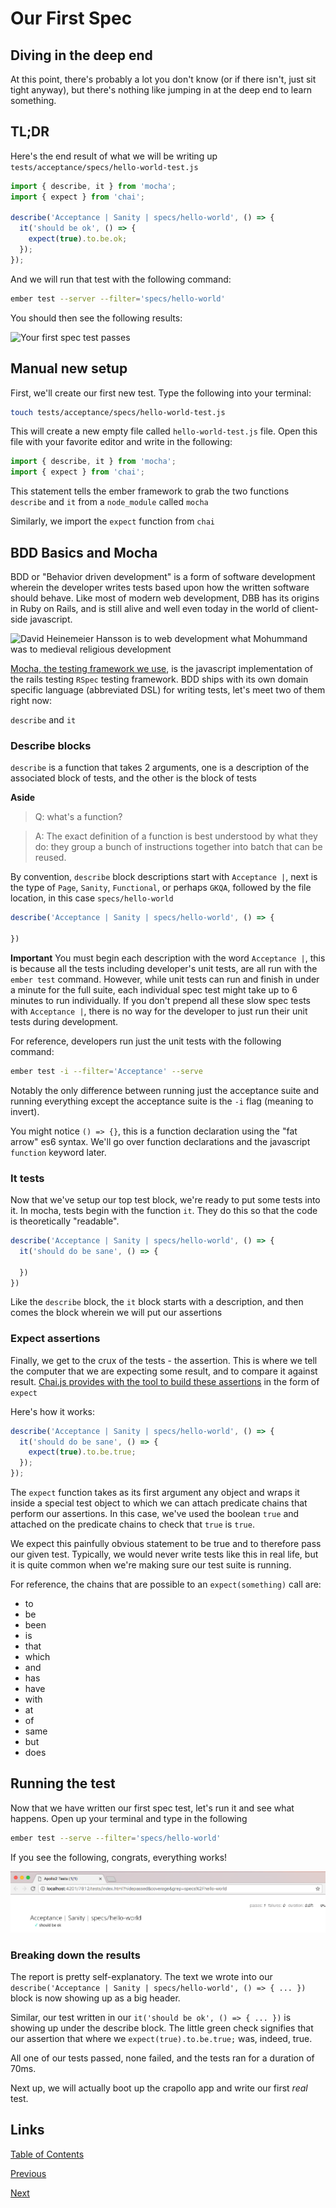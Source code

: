 # Our First Spec

## Diving in the deep end

At this point, there's probably a lot you don't know (or if there isn't, just sit tight anyway), but there's nothing like jumping in at the deep end to learn something.

## TL;DR

Here's the end result of what we will be writing up `tests/acceptance/specs/hello-world-test.js`

```javascript
import { describe, it } from 'mocha';
import { expect } from 'chai';

describe('Acceptance | Sanity | specs/hello-world', () => {
  it('should be ok', () => {
    expect(true).to.be.ok;
  });
});
```

And we will run that test with the following command:

```zsh
ember test --server --filter='specs/hello-world'
```

You should then see the following results:

![Your first spec test passes](https://gist.github.com/foxnewsnetwork/ea10218f33686a0767e41d1df2070149/raw/8fa4425e9e4c8207d80c074cd713898ac3d60a11/02-tldr-results.png)

## Manual new setup

First, we'll create our first new test. Type the following into your terminal:

```zsh
touch tests/acceptance/specs/hello-world-test.js
```

This will create a new empty file called `hello-world-test.js` file. Open this file with your favorite editor and write in the following:

```javascript
import { describe, it } from 'mocha';
import { expect } from 'chai';
```

This statement tells the ember framework to grab the two functions `describe` and `it` from a `node_module` called `mocha`

Similarly, we import the `expect` function from `chai`

## BDD Basics and Mocha

BDD or "Behavior driven development" is a form of software development wherein the developer writes tests based upon how the written software should behave. Like most of modern web development, DBB has its origins in Ruby on Rails, and is still alive and well even today in the world of client-side javascript.

![David Heinemeier Hansson is to web development what Mohummand was to medieval religious development](https://gist.github.com/foxnewsnetwork/ea10218f33686a0767e41d1df2070149/raw/8fa4425e9e4c8207d80c074cd713898ac3d60a11/02-dhh-at-rails-conf.png)

 [Mocha, the testing framework we use](https://mochajs.org/), is the javascript implementation of the rails testing `RSpec` testing framework. BDD ships with its own domain specific language (abbreviated DSL) for writing tests, let's meet two of them right now:

 `describe` and `it`

### Describe blocks
`describe` is a function that takes 2 arguments, one is a description of the associated block of tests, and the other is the block of tests

**Aside**
>Q: what's a function?

>A: The exact definition of a function is best understood by what they do: they group a bunch of instructions together into batch that can be reused.

By convention, `describe` block descriptions start with `Acceptance |`, next is the type of `Page`, `Sanity`, `Functional`, or perhaps `GKQA`, followed by the file location, in this case `specs/hello-world`

```javascript
describe('Acceptance | Sanity | specs/hello-world', () => {

})
```

**Important**
You must begin each description with the word `Acceptance |`, this is because all the tests including developer's unit tests, are all run with the `ember test` command. However, while unit tests can run and finish in under a minute for the full suite, each individual spec test might take up to 6 minutes to run individually. If you don't prepend all these slow spec tests with `Acceptance |`, there is no way for the developer to just run their unit tests during development.

For reference, developers run just the unit tests with the following command:

```zsh
ember test -i --filter='Acceptance' --serve
```

Notably the only difference between running just the acceptance suite and running everything except the acceptance suite is the `-i` flag (meaning to invert).

You might notice `() => {}`, this is a function declaration using the "fat arrow" es6 syntax. We'll go over function declarations and the javascript `function` keyword later.

### It tests
Now that we've setup our top test block, we're ready to put some tests into it. In mocha, tests begin with the function `it`. They do this so that the code is theoretically "readable".

```javascript
describe('Acceptance | Sanity | specs/hello-world', () => {
  it('should do be sane', () => {

  })
})
```

Like the `describe` block, the `it` block starts with a description, and then comes the block wherein we will put our assertions

### Expect assertions

Finally, we get to the crux of the tests - the assertion. This is where we tell the computer that we are expecting some result, and to compare it against result. [Chai.js provides with the tool to build these assertions](http://chaijs.com/api/bdd/) in the form of `expect`

Here's how it works:

```javascript
describe('Acceptance | Sanity | specs/hello-world', () => {
  it('should do be sane', () => {
    expect(true).to.be.true;
  });
});
```

The `expect` function takes as its first argument any object and wraps it inside a special test object to which we can attach predicate chains that perform our assertions. In this case, we've used the boolean `true` and attached on the predicate chains to check that `true` is `true`.

We expect this painfully obvious statement to be true and to therefore pass our given test. Typically, we would never write tests like this in real life, but it is quite common when we're making sure our test suite is running.

For reference, the chains that are possible to an `expect(something)` call are:

- to
- be
- been
- is
- that
- which
- and
- has
- have
- with
- at
- of
- same
- but
- does


## Running the test

Now that we have written our first spec test, let's run it and see what happens. Open up your terminal and type in the following

```zsh
ember test --serve --filter='specs/hello-world'
```

If you see the following, congrats, everything works!

![expected results in your browser](./images/our-first-spec/expected-results.png)

### Breaking down the results

The report is pretty self-explanatory. The text we wrote into our `describe('Acceptance | Sanity | specs/hello-world', () => { ... })` block is now showing up as a big header.

Similar, our test written in our `it('should be ok', () => { ... })` is showing up under the describe block. The little green check signifies that our assertion that where we `expect(true).to.be.true;` was, indeed, true.

All one of our tests passed, none failed, and the tests ran for a duration of 70ms.

Next up, we will actually boot up the crapollo app and write our first *real* test.

## Links
[Table of Contents](#/)

[Previous](#/guide/02-getting-started)

[Next](#/guide/04-booting-the-app)
